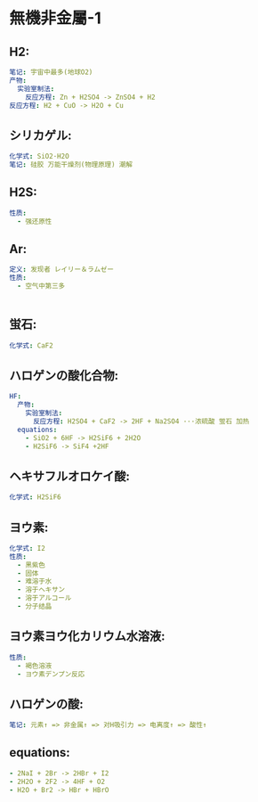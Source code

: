 # 無機非金屬-1

## H2:

```yaml
笔记: 宇宙中最多(地球O2)
产物:
  实验室制法:
    反应方程: Zn + H2SO4 -> ZnSO4 + H2
反应方程: H2 + CuO -> H2O + Cu

```

## シリカゲル:

```yaml
化学式: SiO2·H2O
笔记: 硅胶 万能干燥剂(物理原理) 潮解

```

## H2S:

```yaml
性质:
  - 强还原性

```

## Ar:

```yaml
定义: 发现者 レイリー＆ラムゼー
性质:
  - 空气中第三多
  
```

## 蛍石:

```yaml
化学式: CaF2

```

## ハロゲンの酸化合物:

```yaml
HF:
  产物:
    实验室制法:
      反应方程: H2SO4 + CaF2 -> 2HF + Na2SO4 ···浓硫酸 蛍石 加热
  equations:
    - SiO2 + 6HF -> H2SiF6 + 2H2O
    - H2SiF6 -> SiF4 +2HF

```

## ヘキサフルオロケイ酸:

```yaml
化学式: H2SiF6

```

## ヨウ素:

```yaml
化学式: I2
性质:
  - 黑紫色
  - 固体
  - 难溶于水
  - 溶于ヘキサン
  - 溶于アルコール
  - 分子结晶

```

## ヨウ素ヨウ化カリウム水溶液:

```yaml
性质:
  - 褐色溶液
  - ヨウ素デンプン反応

```

## ハロゲンの酸:

```yaml
笔记: 元素↑ => 非金属↑ => 对H吸引力 => 电离度↑ => 酸性↑

```

## equations:

```yaml
- 2NaI + 2Br -> 2HBr + I2
- 2H2O + 2F2 -> 4HF + O2
- H2O + Br2 -> HBr + HBrO
```